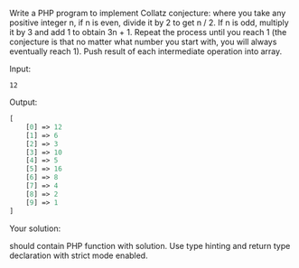 Write a PHP program to implement Collatz conjecture: where you take any positive integer n, if n is even, 
divide it by 2 to get n / 2. If n is odd, multiply it by 3 and add 1 to obtain 3n + 1. 
Repeat the process until you reach 1 (the conjecture is that no matter what number you start with, you will always 
eventually reach 1). Push result of each intermediate operation into array.

Input:

`12`

Output:
```php
[
    [0] => 12
    [1] => 6
    [2] => 3
    [3] => 10
    [4] => 5
    [5] => 16
    [6] => 8
    [7] => 4
    [8] => 2
    [9] => 1
]
```

Your solution:

should contain PHP function with solution. Use type hinting and return type declaration with strict mode enabled.
